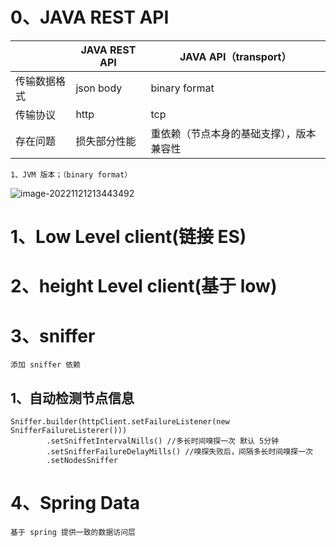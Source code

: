 # 0、JAVA REST API

|              | JAVA REST API | JAVA  API（transport）                   |
| ------------ | ------------- | ---------------------------------------- |
| 传输数据格式 | json body     | binary format                            |
| 传输协议     | http          | tcp                                      |
| 存在问题     | 损失部分性能  | 重依赖（节点本身的基础支撑），版本兼容性 |

~~~
1、JVM 版本；（binary format）
~~~

![image-20221121213443492](C:\Users\CSB7D0\Desktop\mca\typroImage\image-20221121213443492.png)

# 1、Low Level client(链接 ES)

# 2、height Level client(基于 low)

# 3、sniffer

~~~
添加 sniffer 依赖
~~~

## 1、自动检测节点信息

~~~
Sniffer.builder(httpClient.setFailureListener(new SnifferFailureListerer()))
		.setSniffetIntervalNills() //多长时间嗅探一次 默认 5分钟
		.setSnifferFailureDelayMills() //嗅探失败后，间隔多长时间嗅探一次
		.setNodesSniffer
~~~

# 4、Spring Data

~~~
基于 spring 提供一致的数据访问层
~~~


